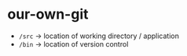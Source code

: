 # our-own-git

- `/src` -> location of working directory / application
- `/bin` -> location of version control
